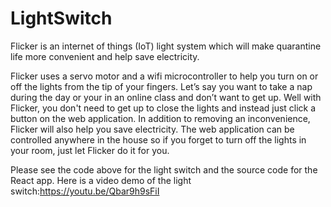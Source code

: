# LightSwitch
Flicker is an internet of things (IoT) light system which will make quarantine life more convenient and help save electricity.

Flicker uses a servo motor and a wifi microcontroller to help you turn on or off the lights from the tip of your fingers. Let’s say you want to take a nap during the day or your in an online class and don’t want to get up. Well with Flicker, you don't need to get up to close the lights and instead just click a button on the web application. In addition to removing an inconvenience, Flicker will also help you save electricity. The web application can be controlled anywhere in the house so if you forget to turn off the lights in your room, just let Flicker do it for you.

Please see the code above for the light switch and the source code for the React app. Here is a video demo of the light switch:https://youtu.be/Qbar9h9sFiI
